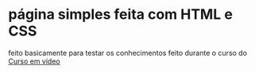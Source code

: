 <h1>página simples feita com HTML e CSS</h1>

feito basicamente para testar os conhecimentos feito durante o curso do <a href="https://www.cursoemvideo.com">Curso em vídeo</a>
